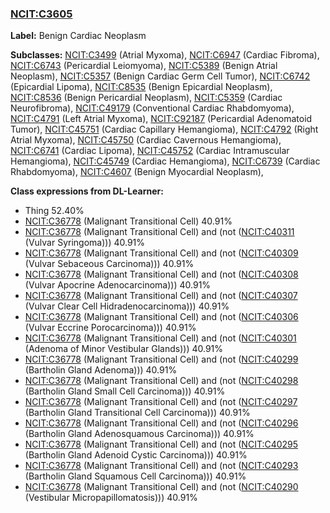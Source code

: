 
### [NCIT:C3605](http://purl.obolibrary.org/obo/NCIT_C3605)
**Label:** Benign Cardiac Neoplasm

**Subclasses:** [NCIT:C3499](http://purl.obolibrary.org/obo/NCIT_C3499) (Atrial Myxoma), [NCIT:C6947](http://purl.obolibrary.org/obo/NCIT_C6947) (Cardiac Fibroma), [NCIT:C6743](http://purl.obolibrary.org/obo/NCIT_C6743) (Pericardial Leiomyoma), [NCIT:C5389](http://purl.obolibrary.org/obo/NCIT_C5389) (Benign Atrial Neoplasm), [NCIT:C5357](http://purl.obolibrary.org/obo/NCIT_C5357) (Benign Cardiac Germ Cell Tumor), [NCIT:C6742](http://purl.obolibrary.org/obo/NCIT_C6742) (Epicardial Lipoma), [NCIT:C8535](http://purl.obolibrary.org/obo/NCIT_C8535) (Benign Epicardial Neoplasm), [NCIT:C8536](http://purl.obolibrary.org/obo/NCIT_C8536) (Benign Pericardial Neoplasm), [NCIT:C5359](http://purl.obolibrary.org/obo/NCIT_C5359) (Cardiac Neurofibroma), [NCIT:C49179](http://purl.obolibrary.org/obo/NCIT_C49179) (Conventional Cardiac Rhabdomyoma), [NCIT:C4791](http://purl.obolibrary.org/obo/NCIT_C4791) (Left Atrial Myxoma), [NCIT:C92187](http://purl.obolibrary.org/obo/NCIT_C92187) (Pericardial Adenomatoid Tumor), [NCIT:C45751](http://purl.obolibrary.org/obo/NCIT_C45751) (Cardiac Capillary Hemangioma), [NCIT:C4792](http://purl.obolibrary.org/obo/NCIT_C4792) (Right Atrial Myxoma), [NCIT:C45750](http://purl.obolibrary.org/obo/NCIT_C45750) (Cardiac Cavernous Hemangioma), [NCIT:C6741](http://purl.obolibrary.org/obo/NCIT_C6741) (Cardiac Lipoma), [NCIT:C45752](http://purl.obolibrary.org/obo/NCIT_C45752) (Cardiac Intramuscular Hemangioma), [NCIT:C45749](http://purl.obolibrary.org/obo/NCIT_C45749) (Cardiac Hemangioma), [NCIT:C6739](http://purl.obolibrary.org/obo/NCIT_C6739) (Cardiac Rhabdomyoma), [NCIT:C4607](http://purl.obolibrary.org/obo/NCIT_C4607) (Benign Myocardial Neoplasm), 

**Class expressions from DL-Learner:**

- Thing 52.40%
- [NCIT:C36778](http://purl.obolibrary.org/obo/NCIT_C36778) (Malignant Transitional Cell) 40.91%
- [NCIT:C36778](http://purl.obolibrary.org/obo/NCIT_C36778) (Malignant Transitional Cell) and (not ([NCIT:C40311](http://purl.obolibrary.org/obo/NCIT_C40311) (Vulvar Syringoma))) 40.91%
- [NCIT:C36778](http://purl.obolibrary.org/obo/NCIT_C36778) (Malignant Transitional Cell) and (not ([NCIT:C40309](http://purl.obolibrary.org/obo/NCIT_C40309) (Vulvar Sebaceous Carcinoma))) 40.91%
- [NCIT:C36778](http://purl.obolibrary.org/obo/NCIT_C36778) (Malignant Transitional Cell) and (not ([NCIT:C40308](http://purl.obolibrary.org/obo/NCIT_C40308) (Vulvar Apocrine Adenocarcinoma))) 40.91%
- [NCIT:C36778](http://purl.obolibrary.org/obo/NCIT_C36778) (Malignant Transitional Cell) and (not ([NCIT:C40307](http://purl.obolibrary.org/obo/NCIT_C40307) (Vulvar Clear Cell Hidradenocarcinoma))) 40.91%
- [NCIT:C36778](http://purl.obolibrary.org/obo/NCIT_C36778) (Malignant Transitional Cell) and (not ([NCIT:C40306](http://purl.obolibrary.org/obo/NCIT_C40306) (Vulvar Eccrine Porocarcinoma))) 40.91%
- [NCIT:C36778](http://purl.obolibrary.org/obo/NCIT_C36778) (Malignant Transitional Cell) and (not ([NCIT:C40301](http://purl.obolibrary.org/obo/NCIT_C40301) (Adenoma of Minor Vestibular Glands))) 40.91%
- [NCIT:C36778](http://purl.obolibrary.org/obo/NCIT_C36778) (Malignant Transitional Cell) and (not ([NCIT:C40299](http://purl.obolibrary.org/obo/NCIT_C40299) (Bartholin Gland Adenoma))) 40.91%
- [NCIT:C36778](http://purl.obolibrary.org/obo/NCIT_C36778) (Malignant Transitional Cell) and (not ([NCIT:C40298](http://purl.obolibrary.org/obo/NCIT_C40298) (Bartholin Gland Small Cell Carcinoma))) 40.91%
- [NCIT:C36778](http://purl.obolibrary.org/obo/NCIT_C36778) (Malignant Transitional Cell) and (not ([NCIT:C40297](http://purl.obolibrary.org/obo/NCIT_C40297) (Bartholin Gland Transitional Cell Carcinoma))) 40.91%
- [NCIT:C36778](http://purl.obolibrary.org/obo/NCIT_C36778) (Malignant Transitional Cell) and (not ([NCIT:C40296](http://purl.obolibrary.org/obo/NCIT_C40296) (Bartholin Gland Adenosquamous Carcinoma))) 40.91%
- [NCIT:C36778](http://purl.obolibrary.org/obo/NCIT_C36778) (Malignant Transitional Cell) and (not ([NCIT:C40295](http://purl.obolibrary.org/obo/NCIT_C40295) (Bartholin Gland Adenoid Cystic Carcinoma))) 40.91%
- [NCIT:C36778](http://purl.obolibrary.org/obo/NCIT_C36778) (Malignant Transitional Cell) and (not ([NCIT:C40293](http://purl.obolibrary.org/obo/NCIT_C40293) (Bartholin Gland Squamous Cell Carcinoma))) 40.91%
- [NCIT:C36778](http://purl.obolibrary.org/obo/NCIT_C36778) (Malignant Transitional Cell) and (not ([NCIT:C40290](http://purl.obolibrary.org/obo/NCIT_C40290) (Vestibular Micropapillomatosis))) 40.91%



